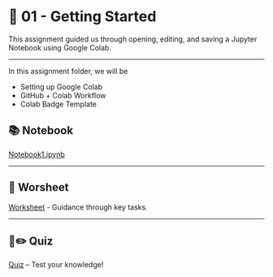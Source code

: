 # 🚀 01 - Getting Started

This assignment guided us through opening, editing, and saving a Jupyter Notebook using Google Colab.

---

In this assignment folder, we will be 
* Setting up Google Colab
* GitHub + Colab Workflow
* Colab Badge Template

## 📚 Notebook
[Notebook1.ipynb](https://github.com/aaniaahh/DataScience-2025/blob/main/Completed/01-Getting_Started/Notebook1.ipynb)

---

## 📝 Worsheet
[Worksheet](https://github.com/aaniaahh/DataScience-2025/blob/main/Assignments/01-Getting_Started/worksheet.md) - Guidance through key tasks.

---

## 🤔✏️ Quiz
[Quiz](https://github.com/aaniaahh/DataScience-2025/blob/main/Assignments/01-Getting_Started/mini_quiz.md) – Test your knowledge!